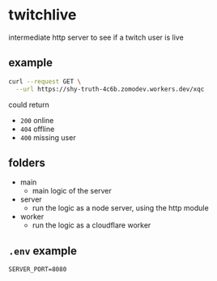 # twitchlive

intermediate http server to see if a twitch user is live

## example

```bash
curl --request GET \
  --url https://shy-truth-4c6b.zomodev.workers.dev/xqc
```

could return

- `200` online
- `404` offline
- `400` missing user

## folders

- main
  - main logic of the server
- server
  - run the logic as a node server, using the http module
- worker
  - run the logic as a cloudflare worker

## `.env` example

```env
SERVER_PORT=8080
```
